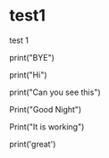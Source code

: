 # test1
 test 1

print("BYE")

print("Hi")

print("Can you see this")

Print("Good Night")

Print("It is working")

print('great')
